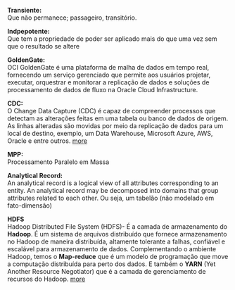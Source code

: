 **Transiente:**<br>
Que não permanece; passageiro, transitório.

**Indpepotente:**<br>
Que tem a propriedade de poder ser aplicado mais do que uma vez sem que o resultado se altere

**GoldenGate:**<br>
OCI GoldenGate é uma plataforma de malha de dados em tempo real, fornecendo um serviço gerenciado que permite aos usuários projetar, executar, orquestrar e monitorar a replicação de dados e soluções de processamento de dados de fluxo na Oracle Cloud Infrastructure.

**CDC:**<br>
O Change Data Capture (CDC) é capaz de compreender processos que detectam as alterações feitas em uma tabela ou banco de dados de origem.  As linhas alteradas são movidas por meio da replicação de dados para um local de destino, exemplo, um Data Warehouse, Microsoft Azure, AWS, Oracle e entre outros. [more](https://www.mindtek.com.br/2021/09/voce-conhece-o-change-data-capture/)

**MPP:**<br>
Processamento Paralelo em Massa 

**Analytical Record:**<br>
An analytical record is a logical view of all attributes corresponding to an entity. An analytical record may be decomposed into domains that group attributes related to each other. Ou seja, um tabelão (não modelado em fato-dimensão)

**HDFS**<br>
Hadoop Distributed File System (HDFS)- É a camada de armazenamento do **Hadoop**. É um sistema de arquivos distribuído que fornece armazenamento no Hadoop de maneira distribuída, altamente tolerante a falhas, confiável e escalável para armazenamento de dados. Complementando o ambiente Hadoop, temos o **Map-reduce** que é um modelo de programação que move a computação distribuída para perto dos dados. E também o **YARN** (Yet Another Resource Negotiator) que é a camada de gerenciamento de recursos do Hadoop. [more](https://medium.com/@cm.oeiras01/uma-breve-introdu%C3%A7%C3%A3o-do-hadoop-hdfs-hadoop-distributed-file-system-1-2-6883710ea64f)
